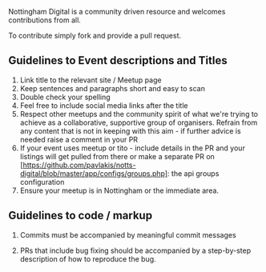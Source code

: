 Nottingham Digital is a community driven resource and welcomes contributions from all.

To contribute simply fork and provide a pull request.

## Guidelines to Event descriptions and Titles

1. Link title to the relevant site / Meetup page
2. Keep sentences and paragraphs short and easy to scan
2. Double check your spelling
3. Feel free to include social media links after the title
4. Respect other meetups and the community spirit of what we're trying to achieve as a collaborative, supportive group of organisers. Refrain from any content that is not in keeping with this aim - if further advice is needed raise a comment in your PR
5. If your event uses meetup or tito - include details in the PR and your listings will get pulled from there or make a separate PR on [https://github.com/pavlakis/notts-digital/blob/master/app/configs/groups.php]: the api groups configuration
6. Ensure your meetup is in Nottingham or the immediate area.

## Guidelines to code / markup 

1. Commits must be accompanied by meaningful commit messages

2. PRs that include bug fixing should be accompanied by a step-by-step description of how to reproduce the bug.

